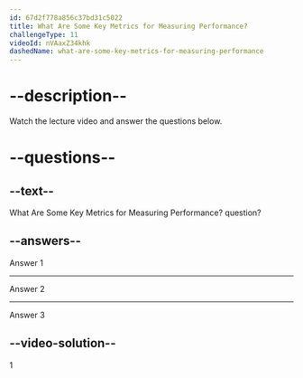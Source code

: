 ```yaml
---
id: 67d2f778a856c37bd31c5022
title: What Are Some Key Metrics for Measuring Performance?
challengeType: 11
videoId: nVAaxZ34khk
dashedName: what-are-some-key-metrics-for-measuring-performance
---
```


# --description--

Watch the lecture video and answer the questions below.

# --questions--

## --text--

What Are Some Key Metrics for Measuring Performance? question?

## --answers--

Answer 1

---

Answer 2

---

Answer 3

## --video-solution--

1
